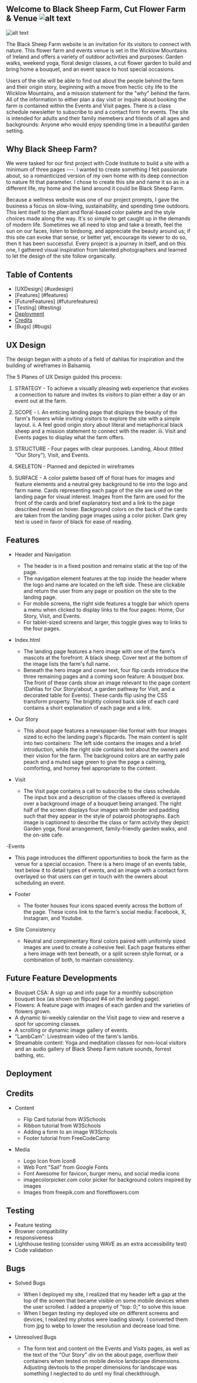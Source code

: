 # <Black Sheep Farm>

## Welcome to Black Sheep Farm, Cut Flower Farm & Venue <add logo and heading text>![alt text](http://url/to/img.png)
![alt text](https://github.com/[username]/[reponame]/blob/[branch]/image.jpg?raw=true)

The Black Sheep Farm website is an invitation for its visitors to connect with nature. This flower farm and events venue is set in the Wicklow Mountains of Ireland and offers a variety of outdoor activities and purposes: Garden walks, weekend yoga, floral design classes, a cut flower garden to build and bring home a bouquet, and an event space to host special occasions.

Users of the site will be able to find out about the people behind the farm and their origin story, beginning with a move from hectic city life to the Wicklow Mountains, and a mission statement for the "why" behind the farm. All of the information to either plan a day visit or inquire about booking the farm is contained within the Events and Visit pages. There is a class schedule newsletter to subscribe to and a contact form for events. The site is intended for adults and their family memebers and friends of all ages and backgrounds: Anyone who would enjoy spending time in a beautiful garden setting.

## Why Black Sheep Farm? 
We were tasked for our first project with Code Institute to build a site with a minimum of three pages ---. I wanted to create something I felt passionate about, so a romanticized version of my own home with its deep connection to nature fit that parameter. I chose to create this site and name it so as in a different life, my home and the land around it could be Black Sheep Farm. 

Because a wellness website was one of our project prompts, I gave the business a focus on slow-living, sustainability, and spending time outdoors. This lent itself to the plant and floral-based color palette and the style choices made along the way. It's so simple to get caught up in the demands of modern life. Sometimes we all need to stop and take a breath, feel the sun on our faces, listen to birdsong, and appreciate the beauty around us; if this site can evoke that sense, or better yet, encourage its viewer to do so, then it has been successful. Every project is a journey in itself, and on this one, I gathered visual inspiration from talented photographers and learned to let the design of the site follow organically.

<add screenshot from amiresponsive>

## Table of Contents
- [UXDesign] (#uxdesign)
- [Features] (#features)
- [FutureFeatures] (#futurefeatures)
- [Testing] (#testing)
- [Deployment](#deployment)
- [Credits](#credits)
- [Bugs] (#bugs)


## UX Design <add image of dahlias>
The design began with a photo of a field of dahlias for inspiration and the building of wireframes in Balsamiq. 

The 5 Planes of UX Design guided this process:

1. STRATEGY -
   To achieve a visually pleasing web experience that evokes a connection to nature and invites its visitors to plan either a day or an event out at the farm.

2. SCOPE -
   i.  An enticing landing page that displays the beauty of the farm's flowers while inviting visitors to explore the site with a simple layout.
   ii. A feel good origin story about literal and metaphorical black sheep and a mission statement to connect with the reader.
   iii. Visit and Events pages to display what the farm offers.

3. STRUCTURE -
   Four pages with clear purposes. Landing, About (titled "Our Story"), Visit, and Events.

4. SKELETON -
   Planned and depicted in wireframes

5. SURFACE - 
   A color palette based off of floral hues for images and feature elements and a neutral grey background to tie into the logo and farm name. Cards representing each page of the site are used on the landing page for visual interest. Images from the farm are used for the front of the cards and brief explanatory text and a link to the page described reveal on hover. Background colors on the back of the cards are taken from the landing page images using a color picker. Dark grey text is used in favor of black for ease of reading.

## Features   
- Header and Navigation
  - The header is in a fixed position and remains static at the top of the page.
  - The navigation element features at the top inside the header where the logo and name are located on the left side. These are clickable and return the user from any page or position on the site to the landing page. 
  - For mobile screens, the right side features a toggle bar which opens a menu when clicked to display links to the four pages: Home, Our Story, Visit, and Events.
  - For tablet-sized screens and larger, this toggle gives way to links to the four pages. 

- Index.html
  - The landing page features a hero image with one of the farm's mascots at the forefront: A black sheep. Cover text at the bottom of the image lists the farm's full name.
  - Beneath the hero image and cover text, four flip cards introduce the three remaining pages and a coming soon feature: A bouquet box. The front of these cards show an image relevant to the page content (Dahlias for Our Story/about, a garden pathway for Visit, and a decorated table for Events). These cards flip using the CSS transform property. The brightly colored back side of each card contains a short explanation of each page and a link.

- Our Story
  - This about page features a newspaper-like format with four images sized to echo the landing page's flipcards. The main content is split into two containers: The left side contains the images and a brief introduction, while the right side contains text about the owners and their vision for the farm. The background colors are an earthy pale peach and a muted sage green to give the page a calming, comforting, and homey feel appropriate to the content. 

- Visit 
  - The Visit page contains a call to subscribe to the class schedule. The input box and a description of the classes offered is overlayed over a background image of a bouquet being arranged. The right half of the screen displays four images with border and padding such that they appear in the style of polaroid photographs. Each image is captioned to describe the class or farm activity they depict: Garden yoga, floral arrangement, family-friendly garden walks, and the on-site cafe.

-Events
  - This page introduces the different opportunities to book the farm as the venue for a special occasion. There is a hero image of an events table, text below it to detail types of events, and an image with a contact form overlayed so that users can get in touch with the owners about scheduling an event.

- Footer
  - The footer houses four icons spaced evenly across the bottom of the page. These icons link to the farm's social media: Facebook, X, Instagram, and Youtube.

- Site Consistency
  - Neutral and compimentary floral colors paired with uniformly sized images are used to create a cohesive feel. Each page features either a hero image with text beneath, or a split screen style format, or a combination of both, to maintain consistency.

## Future Feature Developments
- Bouquet CSA: A sign up and info page for a monthly subscription bouquet box (as shown on flipcard #4 on the landing page).
- Flowers: A feature page with images of each garden and the varieties of flowers grown.
- A dynamic bi-weekly calendar on the Visit page to view and reserve a spot for upcoming classes. 
- A scrolling or dynamic image gallery of events.
- "LambCam": Livestream video of the farm's lambs.
- Streamable content: Yoga and meditation classes for non-local visitors and an audio gallery of Black Sheep Farm nature sounds, forrest bathing, etc.

## Deployment

## Credits
- Content 
  - Flip Card tutorial from W3Schools
  - Ribbon tutorial from W3Schools
  - Adding a form to an image W3Schools
  - Footer tutorial from FreeCodeCamp

- Media
  - Logo Icon from Icon8
  - Web Font "Sail" from Google Fonts
  - Font Awesome for favicon, burger menu, and social media icons
  - imagecolorpicker.com color picker for background colors inspired by images
  - Images from freepik.com and floretflowers.com
 

## Testing
- Feature testing
- Browser compatibility
- responsiveness
- Lighthouse testing (consider using WAVE as an extra accessibility test) 
- Code validation


## Bugs
- Solved Bugs
  - When I deployed my site, I realized that my header left a gap at the top of the screen that became visible on some mobile devices when the user scrolled. I added a property of "top: 0;" to solve this issue.
  - When I began testing my deployed site on different screens and devices, I realized my photos were loading slowly. I converted them from jpg to webp to lower the resolution and decrease load time.

- Unresolved Bugs
  - The form text and content on the Events and Visits pages, as well as the text of the "Our Story" div on the about page, overflow their containers when tested on mobile device landscape dimensions. Adjusting devtools to the proper dimensions for landscape was something I neglected to do until my final checkthrough.